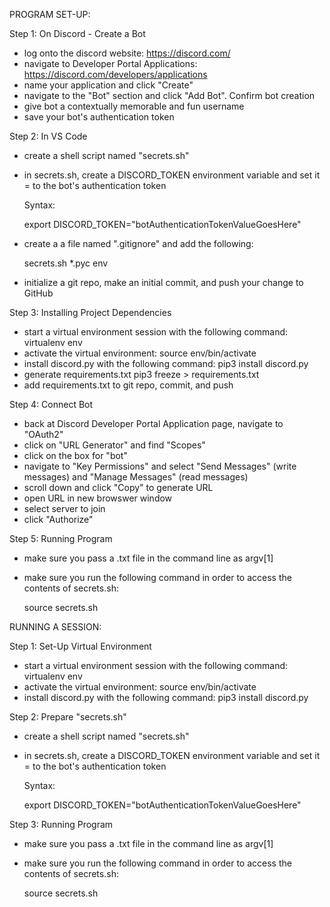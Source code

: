 PROGRAM SET-UP:

Step 1: On Discord - Create a Bot 
- log onto the discord website: https://discord.com/
- navigate to Developer Portal Applications: https://discord.com/developers/applications 
- name your application and click "Create"
- navigate to the "Bot" section and click "Add Bot". Confirm bot creation
- give bot a contextually memorable and fun username
- save your bot's authentication token

Step 2: In VS Code
- create a shell script named "secrets.sh"
- in secrets.sh, create a DISCORD_TOKEN environment variable and set it = to the bot's authentication token

    Syntax:

    export DISCORD_TOKEN="botAuthenticationTokenValueGoesHere"

- create a a file named ".gitignore" and add the following:

    secrets.sh
    *.pyc
    env

- initialize a git repo, make an initial commit, and push your change to GitHub

Step 3: Installing Project Dependencies
- start a virtual environment session with the following command:   virtualenv env
- activate the virtual environment:    source env/bin/activate
- install discord.py with the following command:    pip3 install discord.py
- generate requirements.txt     pip3 freeze > requirements.txt
- add requirements.txt to git repo, commit, and push

Step 4: Connect Bot
- back at Discord Developer Portal Application page, navigate to "OAuth2"
- click on "URL Generator" and find "Scopes"
- click on the box for "bot"
- navigate to "Key Permissions" and select "Send Messages" (write messages) and "Manage Messages" (read messages)
- scroll down and click "Copy" to generate URL
- open URL in new browswer window
- select server to join
- click "Authorize"

Step 5: Running Program
- make sure you pass a .txt file in the command line as argv[1]
- make sure you run the following command in order to access the contents of secrets.sh:

    source secrets.sh 

RUNNING A SESSION:

Step 1: Set-Up Virtual Environment
- start a virtual environment session with the following command:   virtualenv env
- activate the virtual environment:    source env/bin/activate
- install discord.py with the following command:    pip3 install discord.py

Step 2: Prepare "secrets.sh"
- create a shell script named "secrets.sh"
- in secrets.sh, create a DISCORD_TOKEN environment variable and set it = to the bot's authentication token

    Syntax:

    export DISCORD_TOKEN="botAuthenticationTokenValueGoesHere"

Step 3: Running Program
- make sure you pass a .txt file in the command line as argv[1]
- make sure you run the following command in order to access the contents of secrets.sh:

    source secrets.sh 